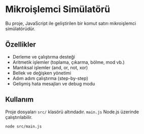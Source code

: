 # Mikroişlemci Simülatörü

Bu proje, JavaScript ile geliştirilen bir komut satırı mikroişlemci simülatörüdür.

## Özellikler
- Derleme ve çalıştırma desteği
- Aritmetik işlemler (toplama, çıkarma, bölme, mod vb.)
- Mantıksal işlemler (and, or, not, xor)
- Bellek ve değişken yönetimi
- Adım adım çalıştırma (step-by-step)
- Gelişmiş hata mesajları ve debug modu

## Kullanım
Proje dosyaları `src/` klasörü altındadır. `main.js` Node.js üzerinde çalıştırılabilir.

```bash
node src/main.js
